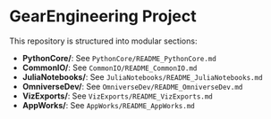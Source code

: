 # GearEngineering Project

This repository is structured into modular sections:

- **PythonCore/**: See `PythonCore/README_PythonCore.md`
- **CommonIO/**: See `CommonIO/README_CommonIO.md`
- **JuliaNotebooks/**: See `JuliaNotebooks/README_JuliaNotebooks.md`
- **OmniverseDev/**: See `OmniverseDev/README_OmniverseDev.md`
- **VizExports/**: See `VizExports/README_VizExports.md`
- **AppWorks/**: See `AppWorks/README_AppWorks.md`
